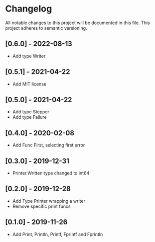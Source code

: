 # Changelog

All notable changes to this project will be documented in this file.
This project adheres to semantic versioning.

## [0.6.0] - 2022-08-13

- Add type Writer

## [0.5.1] - 2021-04-22

- Add MIT license

## [0.5.0] - 2021-04-22

- Add type Stepper
- Add type Failure

## [0.4.0] - 2020-02-08

- Add Func First, selecting first error

## [0.3.0] - 2019-12-31

- Printer.Written type changed to int64

## [0.2.0] - 2019-12-28

- Add Type Printer wrapping a writer
- Remove specific print funcs

## [0.1.0] - 2019-11-26

- Add Print, Println, Printf, Fprintf and Fprintln
